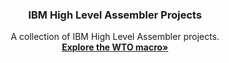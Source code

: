 <!-- Improved compatibility of back to top link: See: https://github.com/othneildrew/Best-README-Template/pull/73 --> 
<a id="readme-top"></a>

<!-- PROJECT LOGO 
<br />
<div align="center">
  <a href="https://github.com/yusufkenaroglu/Assembly-Projects">
    <img src="images/logo.png" alt="Logo" width="80" height="80">
  </a>
-->
  <h3 align="center">IBM High Level Assembler Projects</h3>

  <p align="center">
    A collection of IBM High Level Assembler projects.
    <br />
    <a href="https://github.com/yusufkenaroglu/IBM-HLASM/README.md"><strong>Explore the WTO macro»</strong></a>
    <br />
  </p>
</div>

